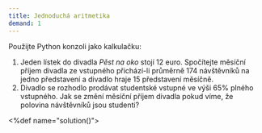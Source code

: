 ```yaml
---  
title: Jednoduchá aritmetika  
demand: 1  
---  
```


Použijte Python konzoli jako kalkulačku:

  1. Jeden lístek do divadla _Pěst na oko_ stojí 12 euro. Spočítejte měsíční příjem divadla ze vstupného přichází-li průměrně 174 návštěvníků na jedno představení a divadlo hraje 15 představení měsíčně.
  2. Divadlo se rozhodlo prodávat studentské vstupné ve výši 65% plného vstupného. Jak se změní měsíční příjem divadla pokud víme, že polovina návštěvníků jsou studenti?

<%def name="solution()">

